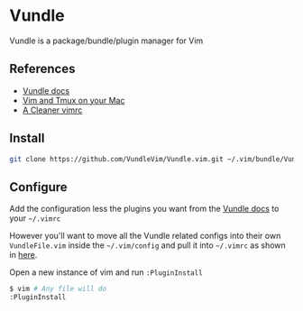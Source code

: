 Vundle
============================
Vundle is a package/bundle/plugin manager for Vim

References
-----------
* [Vundle docs](https://github.com/VundleVim/Vundle.vim)
* [Vim and Tmux on your Mac](http://fideloper.com/mac-vim-tmux)
* [A Cleaner vimrc](http://rkrdo.github.io/2015/03/01/a-cleaner-vimrc/)

Install
--------
```bash
git clone https://github.com/VundleVim/Vundle.vim.git ~/.vim/bundle/Vundle.vim
```

Configure
---------
Add the configuration less the plugins you want from the [Vundle docs](https://github.com/VundleVim/Vundle.vim) to your `~/.vimrc`

However you'll want to move all the Vundle related configs into their own `VundleFile.vim` inside the `~/.vim/config` and pull it into `~/.vimrc` as shown in [here](https://github.com/brandyn1bennett/documentation/blob/master/terminal/Separate-Vim-Configs.md).

Open a new instance of vim and run `:PluginInstall`
```bash
$ vim # Any file will do
:PluginInstall
```
